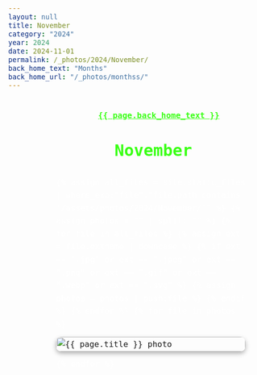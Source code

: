 ```yaml
---
layout: null
title: November
category: "2024"
year: 2024
date: 2024-11-01
permalink: /_photos/2024/November/
back_home_text: "Months"
back_home_url: "/_photos/monthss/"
---
```

<a class="back-link" href="{{ page.back_home_url }}">{{ page.back_home_text }}</a>
<h1 class="month-title">November</h1>

<!-- Global loading overlay -->
<div id="loading-overlay">
  <div class="loading-message"></div>
</div>

<div class="photo-grid">
  {% assign all_files = site.static_files | where_exp:"file","file.path contains '/assets/photos/2024/November/'" %}
  {% assign photos = "" | split: "" %}
  {% for file in all_files %}
    {% assign ext = file.extname | downcase %}
    {% if ext == ".jpg" or ext == ".jpeg" or ext == ".png" or ext == ".gif" or ext == ".webp" or ext == ".svg" %}
      {% assign photos = photos | push:file %}
    {% endif %}
  {% endfor %}
  {% for file in photos %}
    <div class="photo-item">
      <a href="{{ file.path | relative_url }}" class="glightbox"
         data-description="Loading EXIF..."
         data-image="{{ file.path | relative_url }}">
        <img src="{{ file.path | relative_url }}" alt="{{ page.title }} photo" loading="lazy" />
        <span class="thumb-desc">Loading date...</span>
      </a>
    </div>
  {% endfor %}
</div>
<!-- GLightbox -->
<link rel="stylesheet" href="https://cdn.jsdelivr.net/npm/glightbox/dist/css/glightbox.min.css" />
<script src="https://cdn.jsdelivr.net/npm/glightbox/dist/js/glightbox.min.js"></script>

<script type="module">
  import { parse } from "https://cdn.jsdelivr.net/npm/exifr/dist/full.esm.js";

  function flashFired(flashValue) {
    if (flashValue === undefined) return 'Unknown';
    return (flashValue & 1) ? 'Yes' : 'No';
  }

  function meteringModeDesc(mode) {
    const map = {
      0: 'Unknown',
      1: 'Average',
      2: 'Center-weighted average',
      3: 'Spot',
      4: 'Multi-spot',
      5: 'Pattern',
      6: 'Partial',
      255: 'Other'
    };
    return map[mode] || 'Unknown';
  }

  function whiteBalanceDesc(wb) {
    return wb === 0 ? 'Auto' : wb === 1 ? 'Manual' : 'Unknown';
  }

  window.addEventListener('DOMContentLoaded', () => {
    const overlay = document.getElementById('loading-overlay');
    const items = [...document.querySelectorAll('.glightbox[data-image]')];

    // Show overlay and disable clicks globally
    overlay.style.display = 'flex';
    document.body.style.pointerEvents = 'none';

    const promises = items.map(async (anchor) => {
      const imgSrc = anchor.getAttribute('data-image');
      try {
        const response = await fetch(imgSrc);
        const blob = await response.blob();
        const exif = await parse(blob);
        if (exif) {
          const dateTaken = exif.DateTimeOriginal || exif.DateTime || null;
          let dateStr = "Unknown date";
          if (dateTaken) {
            const dt = new Date(dateTaken);
            dateStr = dt.toISOString().slice(0, 16).replace('T', ' ');
          }
          const hoverSpan = anchor.querySelector('.thumb-desc');
          if (hoverSpan) hoverSpan.textContent = "Taken: " + dateStr;

          const cameraMake = exif.Make || 'Unknown';
          const cameraModel = exif.Model || '';
          const exposure = exif.ExposureTime || 'N/A';
          const fnumber = exif.FNumber || 'N/A';
          const iso = exif.ISO || 'N/A';
          const focalLength = exif.FocalLength || 'N/A';
          const flash = flashFired(exif.Flash);
          const whiteBalance = whiteBalanceDesc(exif.WhiteBalance);

          const width = exif.ExifImageWidth || exif.PixelXDimension || exif.ImageWidth || 'N/A';
          const height = exif.ExifImageHeight || exif.PixelYDimension || exif.ImageHeight || 'N/A';
          const resolution = (width !== 'N/A' && height !== 'N/A') ? `${width} × ${height}` : 'N/A';
          const orientation = exif.Orientation || 'Unknown';

          const descriptionHtml = `
            <strong>Date:</strong> ${dateStr}<br/>
            <strong>Camera:</strong> ${cameraMake} ${cameraModel}<br/>
            <strong>Exposure:</strong> ${exposure}s<br/>
            <strong>Aperture (F-Number):</strong> f/${fnumber}<br/>
            <strong>ISO:</strong> ${iso}<br/>
            <strong>Focal Length:</strong> ${focalLength} mm<br/>
            <strong>Flash Fired:</strong> ${flash}<br/>
            <strong>White Balance:</strong> ${whiteBalance}<br/>
            <strong>Resolution:</strong> ${resolution}<br/>
            <strong>Orientation:</strong> ${orientation}
          `;
          anchor.setAttribute('data-description', descriptionHtml);
        }
      } catch {
        const hoverSpan = anchor.querySelector('.thumb-desc');
        if (hoverSpan) hoverSpan.textContent = "Taken: Unknown date";
        anchor.setAttribute('data-description', "No EXIF data available");
      }
    });

    Promise.all(promises).then(() => {
      // Hide overlay and re-enable clicks
      overlay.style.display = 'none';
      document.body.style.pointerEvents = '';
      GLightbox({ selector: '.glightbox', openEffect: 'fade', closeEffect: 'fade', slideEffect: 'slide' });
    }).catch(() => {
      overlay.style.display = 'none';
      document.body.style.pointerEvents = '';
    });
  });
</script>

<style>
body {
  color: white;
  font-family: monospace;
  font-size: 16px;
  line-height: 1.6;
  margin: 0;
  min-height: 100vh;
  background-image: url('/assets/nov.jpg');
  background-size: cover;
  background-position: center;
  background-attachment: fixed;
  position: relative;
}

/* Loading overlay */
#loading-overlay {
  position: fixed;
  top: 0;
  left: 0;
  width: 100%;
  height: 100%;
  background: rgba(0, 0, 0, 0.85);
  display: none;
  align-items: center;
  justify-content: center;
  z-index: 10000;
}
.loading-message {
  color: #39ff14;
  font-size: 1.5rem;
  font-weight: bold;
  font-family: monospace;
}

@keyframes dotPulse {
  0%   { content: "Please wait, loading photos"; }
  33%  { content: "Please wait, loading photos."; }
  66%  { content: "Please wait, loading photos.."; }
  100% { content: "Please wait, loading photos..."; }
}
.loading-message::after {
  content: "Please wait, loading photos";
  animation: dotPulse 1.5s infinite steps(4, end);
  display: inline-block;
  white-space: pre;
}

.back-link {
  color: #39ff14;
  margin-bottom: 1rem;
  display: inline-block;
  margin-left: 31%;
  margin-top: 3.8%;
  font-weight: bold;
}

.month-title {
  text-align: center;
  font-size: 2rem;
  margin-top: 0.5rem;
  margin-bottom: 1.5rem;
  color: #39ff14;
}

/* Grid */
.photo-grid {
  display: grid;
  grid-template-columns: repeat(auto-fit, minmax(200px, 1fr));
  gap: 12px;
  margin-top: 1rem;
  max-width: calc(100% - 200px);
  margin-left: auto;
  margin-right: auto;
  padding-right: 10px;
}

.photo-item {
  position: relative;
  display: inline-block;
}

.photo-item img {
  width: 100%;
  height: auto;
  border-radius: 10px;
  box-shadow: 0 4px 10px rgba(0,0,0,0.3);
  object-fit: cover;
  display: block;
  cursor: pointer;
}

/* Hover text on thumbnail with fade effect */
.photo-item .thumb-desc {
  position: absolute;
  bottom: 5px;
  left: 5px;
  background: rgba(0,0,0,0.5);
  color: #39ff14;
  font-size: 0.75rem;
  padding: 2px 6px;
  border-radius: 4px;
  opacity: 0;
  visibility: hidden;
  transition: opacity 0.3s ease;
}

.photo-item:hover .thumb-desc {
  opacity: 1;
  visibility: visible;
}

/* GLightbox caption */
.glightbox-container .gslide-description {
  font-size: 0.9rem !important;
  color: #39ff14 !important;
  background: transparent !important;
  text-shadow: 0 0 2px rgba(0,0,0,0.7);
  padding: 2px 4px !important;
  border-radius: 4px !important;
  position: absolute !important;
  bottom: 10px !important;
  left: 10px !important;
  max-width: 300px !important;
  text-align: left !important;
  z-index: 9999 !important;
  font-family: monospace !important;
}
</style>
